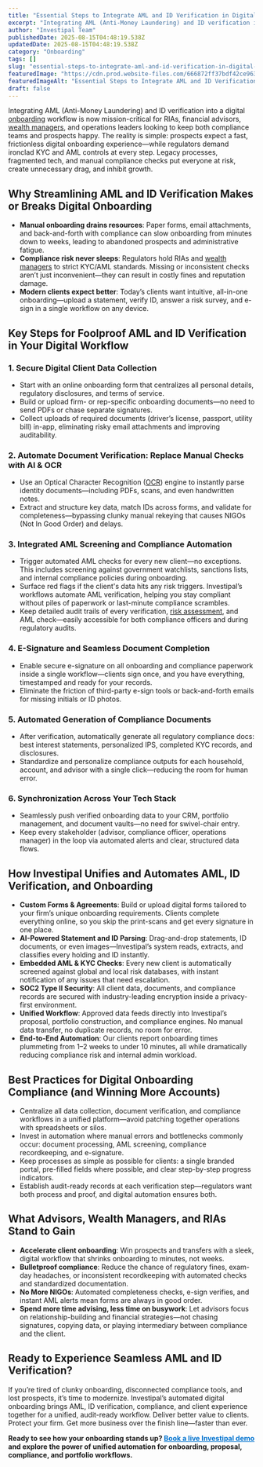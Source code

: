 ```yaml
---
title: "Essential Steps to Integrate AML and ID Verification in Digital Advisor Onboarding Workflows"
excerpt: "Integrating AML (Anti-Money Laundering) and ID verification into a digital onboarding workflow is now mission-critical for RIAs, financial advisors, wealth managers , and operations leaders looking to keep both."
author: "Investipal Team"
publishedDate: 2025-08-15T04:48:19.538Z
updatedDate: 2025-08-15T04:48:19.538Z
category: "Onboarding"
tags: []
slug: "essential-steps-to-integrate-aml-and-id-verification-in-digital-advisor-onboarding-workflows"
featuredImage: "https://cdn.prod.website-files.com/666872ff37bdf42ce9637d77/689ebc13e6196c6736c207b3_pexels-photo-1089438.jpeg"
featuredImageAlt: "Essential Steps to Integrate AML and ID Verification in Digital Advisor Onboarding Workflows"
draft: false
---
```

<p>
Integrating AML (Anti-Money Laundering) and ID verification into a digital <a href="/blog/onboarding">onboarding</a> workflow is now mission-critical for RIAs, financial advisors, <a href="/segments/wealth-managers">wealth managers</a>, and operations leaders looking to keep both compliance teams and prospects happy. The reality is simple: prospects expect a fast, frictionless digital onboarding experience—while regulators demand ironclad KYC and AML controls at every step. Legacy processes, fragmented tech, and manual compliance checks put everyone at risk, create unnecessary drag, and inhibit growth.
</p>

<h2>Why Streamlining AML and ID Verification Makes or Breaks Digital Onboarding</h2>
<ul><li><strong>Manual onboarding drains resources</strong>: Paper forms, email attachments, and back-and-forth with compliance can slow onboarding from minutes down to weeks, leading to abandoned prospects and administrative fatigue.</li><li><strong>Compliance risk never sleeps</strong>: Regulators hold RIAs and <a href="/segments/wealth-managers">wealth managers</a> to strict KYC/AML standards. Missing or inconsistent checks aren’t just inconvenient—they can result in costly fines and reputation damage.</li><li><strong>Modern clients expect better</strong>: Today’s clients want intuitive, all-in-one onboarding—upload a statement, verify ID, answer a risk survey, and e-sign in a single workflow on any device.</li></ul>

<h2>Key Steps for Foolproof AML and ID Verification in Your Digital Workflow</h2>

<h3>1. Secure Digital Client Data Collection</h3>
<ul><li>Start with an online onboarding form that centralizes all personal details, regulatory disclosures, and terms of service.</li><li>Build or upload firm- or rep-specific onboarding documents—no need to send PDFs or chase separate signatures.</li><li>Collect uploads of required documents (driver’s license, passport, utility bill) in-app, eliminating risky email attachments and improving auditability.</li></ul>

<h3>2. Automate Document Verification: Replace Manual Checks with AI & OCR</h3>
<ul><li>Use an Optical Character Recognition (<a href="/features/automated-statement-scanner">OCR</a>) engine to instantly parse identity documents—including PDFs, scans, and even handwritten notes.</li><li>Extract and structure key data, match IDs across forms, and validate for completeness—bypassing clunky manual rekeying that causes NIGOs (Not In Good Order) and delays.</li></ul>

<h3>3. Integrated AML Screening and Compliance Automation</h3>
<ul><li>Trigger automated AML checks for every new client—no exceptions. This includes screening against government watchlists, sanctions lists, and internal compliance policies during onboarding.</li><li>Surface red flags if the client's data hits any risk triggers. Investipal’s workflows automate AML verification, helping you stay compliant without piles of paperwork or last-minute compliance scrambles.</li><li>Keep detailed audit trails of every verification, <a href="/risk-assessment">risk assessment</a>, and AML check—easily accessible for both compliance officers and during regulatory audits.</li></ul>

<h3>4. E-Signature and Seamless Document Completion</h3>
<ul><li>Enable secure e-signature on all onboarding and compliance paperwork inside a single workflow—clients sign once, and you have everything, timestamped and ready for your records.</li><li>Eliminate the friction of third-party e-sign tools or back-and-forth emails for missing initials or ID photos.</li></ul>

<h3>5. Automated Generation of Compliance Documents</h3>
<ul><li>After verification, automatically generate all regulatory compliance docs: best interest statements, personalized IPS, completed KYC records, and disclosures.</li><li>Standardize and personalize compliance outputs for each household, account, and advisor with a single click—reducing the room for human error.</li></ul>

<h3>6. Synchronization Across Your Tech Stack</h3>
<ul><li>Seamlessly push verified onboarding data to your CRM, portfolio management, and document vaults—no need for swivel-chair entry.</li><li>Keep every stakeholder (advisor, compliance officer, operations manager) in the loop via automated alerts and clear, structured data flows.</li></ul>

<h2>How Investipal Unifies and Automates AML, ID Verification, and Onboarding</h2>
<ul><li><strong>Custom Forms & Agreements</strong>: Build or upload digital forms tailored to your firm’s unique onboarding requirements. Clients complete everything online, so you skip the print-scans and get every signature in one place.</li><li><strong>AI-Powered Statement and ID Parsing</strong>: Drag-and-drop statements, ID documents, or even images—Investipal’s system reads, extracts, and classifies every holding and ID instantly.</li><li><strong>Embedded AML & KYC Checks</strong>: Every new client is automatically screened against global and local risk databases, with instant notification of any issues that need escalation.</li><li><strong>SOC2 Type II Security</strong>: All client data, documents, and compliance records are secured with industry-leading encryption inside a privacy-first environment.</li><li><strong>Unified Workflow</strong>: Approved data feeds directly into Investipal’s proposal, portfolio construction, and compliance engines. No manual data transfer, no duplicate records, no room for error.</li><li><strong>End-to-End Automation</strong>: Our clients report onboarding times plummeting from 1–2 weeks to under 10 minutes, all while dramatically reducing compliance risk and internal admin workload.</li></ul>

<h2>Best Practices for Digital Onboarding Compliance (and Winning More Accounts)</h2>
<ul><li>Centralize all data collection, document verification, and compliance workflows in a unified platform—avoid patching together operations with spreadsheets or silos.</li><li>Invest in automation where manual errors and bottlenecks commonly occur: document processing, AML screening, compliance recordkeeping, and e-signature.</li><li>Keep processes as simple as possible for clients: a single branded portal, pre-filled fields where possible, and clear step-by-step progress indicators.</li><li>Establish audit-ready records at each verification step—regulators want both process and proof, and digital automation ensures both.</li></ul>

<h2>What Advisors, Wealth Managers, and RIAs Stand to Gain</h2>
<ul><li><strong>Accelerate client onboarding</strong>: Win prospects and transfers with a sleek, digital workflow that shrinks onboarding to minutes, not weeks.</li><li><strong>Bulletproof compliance</strong>: Reduce the chance of regulatory fines, exam-day headaches, or inconsistent recordkeeping with automated checks and standardized documentation.</li><li><strong>No More NIGOs</strong>: Automated completeness checks, e-sign verifies, and instant AML alerts mean forms are always in good order.</li><li><strong>Spend more time advising, less time on busywork</strong>: Let advisors focus on relationship-building and financial strategies—not chasing signatures, copying data, or playing intermediary between compliance and the client.</li></ul>

<h2>Ready to Experience Seamless AML and ID Verification?</h2>
<p>If you’re tired of clunky onboarding, disconnected compliance tools, and lost prospects, it’s time to modernize. Investipal’s automated digital onboarding brings AML, ID verification, compliance, and client experience together for a unified, audit-ready workflow. Deliver better value to clients. Protect your firm. Get more business over the finish line—faster than ever.</p>
<p style="font-weight:bold;">Ready to see how your onboarding stands up? <a href="/book-a-demo" style="color:#0072CE;">Book a live Investipal demo</a> and explore the power of unified automation for onboarding, proposal, compliance, and portfolio workflows.</p>
